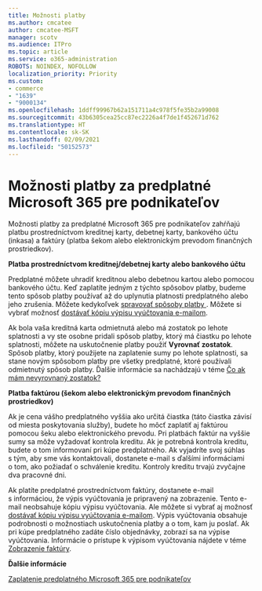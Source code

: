 ```yaml
---
title: Možnosti platby
ms.author: cmcatee
author: cmcatee-MSFT
manager: scotv
ms.audience: ITPro
ms.topic: article
ms.service: o365-administration
ROBOTS: NOINDEX, NOFOLLOW
localization_priority: Priority
ms.custom:
- commerce
- "1639"
- "9000134"
ms.openlocfilehash: 1ddff99967b62a151711a4c978f5fe35b2a99008
ms.sourcegitcommit: 43b6305cea25cc87ec2226a4f7de1f452671d762
ms.translationtype: HT
ms.contentlocale: sk-SK
ms.lasthandoff: 02/09/2021
ms.locfileid: "50152573"
---
```

# <a name="payment-options-for-microsoft-365-for-business-subscriptions"></a>Možnosti platby za predplatné Microsoft 365 pre podnikateľov
  
Možnosti platby za predplatné Microsoft 365 pre podnikateľov zahŕňajú platbu prostredníctvom kreditnej karty, debetnej karty, bankového účtu (inkasa) a faktúry (platba šekom alebo elektronickým prevodom finančných prostriedkov).
  
**Platba prostredníctvom kreditnej/debetnej karty alebo bankového účtu**
  
Predplatné môžete uhradiť kreditnou alebo debetnou kartou alebo pomocou bankového účtu. Keď zaplatíte jedným z týchto spôsobov platby, budeme tento spôsob platby používať až do uplynutia platnosti predplatného alebo jeho zrušenia. Môžete kedykoľvek [spravovať spôsoby platby ](https://docs.microsoft.com/microsoft-365/commerce/billing-and-payments/manage-payment-methods). Môžete si vybrať možnosť [dostávať kópiu výpisu vyúčtovania e-mailom](https://docs.microsoft.com/microsoft-365/commerce/billing-and-payments/view-your-bill-or-invoice#receive-a-copy-of-your-billing-statement-in-email).

Ak bola vaša kreditná karta odmietnutá alebo má zostatok po lehote splatnosti a vy ste osobne pridali spôsob platby, ktorý má čiastku po lehote splatnosti, môžete na uskutočnenie platby použiť **Vyrovnať zostatok**. Spôsob platby, ktorý použijete na zaplatenie sumy po lehote splatnosti, sa stane novým spôsobom platby pre všetky predplatné, ktoré používali odmietnutý spôsob platby. Ďalšie informácie sa nachádzajú v téme [Čo ak mám nevyrovnaný zostatok?](https://docs.microsoft.com/microsoft-365/commerce/billing-and-payments/pay-for-your-subscription#what-if-i-have-an-outstanding-balance)

**Platba faktúrou (šekom alebo elektronickým prevodom finančných prostriedkov)**
  
Ak je cena vášho predplatného vyššia ako určitá čiastka (táto čiastka závisí od miesta poskytovania služby), budete ho môcť zaplatiť aj faktúrou pomocou šeku alebo elektronického prevodu. Pri platbách faktúr na vyššie sumy sa môže vyžadovať kontrola kreditu. Ak je potrebná kontrola kreditu, budete o tom informovaní pri kúpe predplatného. Ak vyjadríte svoj súhlas s tým, aby sme vás kontaktovali, dostanete e-mail s ďalšími informáciami o tom, ako požiadať o schválenie kreditu. Kontroly kreditu trvajú zvyčajne dva pracovné dni.

Ak platíte predplatné prostredníctvom faktúry, dostanete e-mail s informáciou, že výpis vyúčtovania je pripravený na zobrazenie. Tento e-mail neobsahuje kópiu výpisu vyúčtovania. Ale môžete si vybrať aj možnosť [dostávať kópiu výpisu vyúčtovania e-mailom](https://docs.microsoft.com/microsoft-365/commerce/billing-and-payments/view-your-bill-or-invoice#receive-a-copy-of-your-billing-statement-in-email). Výpis vyúčtovania obsahuje podrobnosti o možnostiach uskutočnenia platby a o tom, kam ju poslať. Ak pri kúpe predplatného zadáte číslo objednávky, zobrazí sa na výpise vyúčtovania. Informácie o prístupe k výpisom vyúčtovania nájdete v téme [Zobrazenie faktúry](https://docs.microsoft.com/microsoft-365/commerce/billing-and-payments/view-your-bill-or-invoice).
  
**Ďalšie informácie**
  
[Zaplatenie predplatného Microsoft 365 pre podnikateľov](https://docs.microsoft.com/microsoft-365/commerce/billing-and-payments/pay-for-your-subscription)